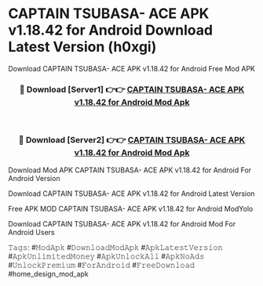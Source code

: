 # CAPTAIN TSUBASA- ACE APK v1.18.42 for Android Download Latest Version (h0xgi)
Download CAPTAIN TSUBASA- ACE APK v1.18.42 for Android Free Mod APK

<div align="center">
<h3>🔴 Download [Server1] 👉👉 <a href="https://apkcomod.com?title=CAPTAIN_TSUBASA-_ACE_APK_v1.18.42_for_Android">CAPTAIN TSUBASA- ACE APK v1.18.42 for Android Mod Apk</a></h3><br>

<h3>🔴 Download [Server2] 👉👉 <a href="https://apkcomod.com?title=CAPTAIN_TSUBASA-_ACE_APK_v1.18.42_for_Android">CAPTAIN TSUBASA- ACE APK v1.18.42 for Android Mod Apk</a></h3>
</div>


Download Mod APK CAPTAIN TSUBASA- ACE APK v1.18.42 for Android For Android Version

Download CAPTAIN TSUBASA- ACE APK v1.18.42 for Android Latest Version

Free APK MOD CAPTAIN TSUBASA- ACE APK v1.18.42 for Android ModYolo

Download CAPTAIN TSUBASA- ACE APK v1.18.42 for Android Mod For Android Users

𝚃𝚊𝚐𝚜: #𝙼𝚘𝚍𝙰𝚙𝚔 #𝙳𝚘𝚠𝚗𝚕𝚘𝚊𝚍𝙼𝚘𝚍𝙰𝚙𝚔 #𝙰𝚙𝚔𝙻𝚊𝚝𝚎𝚜𝚝𝚅𝚎𝚛𝚜𝚒𝚘𝚗 #𝙰𝚙𝚔𝚄𝚗𝚕𝚒𝚖𝚒𝚝𝚎𝚍𝙼𝚘𝚗𝚎𝚢 #𝙰𝚙𝚔𝚄𝚗𝚕𝚘𝚌𝚔𝙰𝚕𝚕 #𝙰𝚙𝚔𝙽𝚘𝙰𝚍𝚜 #𝚄𝚗𝚕𝚘𝚌𝚔𝙿𝚛𝚎𝚖𝚒𝚞𝚖 #𝙵𝚘𝚛𝙰𝚗𝚍𝚛𝚘𝚒𝚍 #𝙵𝚛𝚎𝚎𝙳𝚘𝚠𝚗𝚕𝚘𝚊𝚍 #home_design_mod_apk